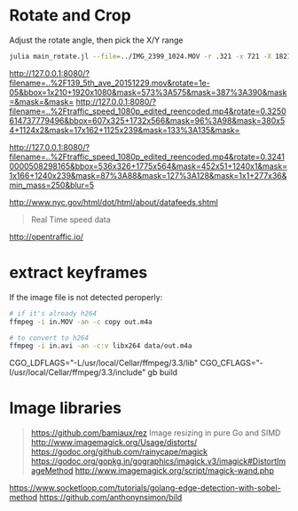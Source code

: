 
# Rotate and Crop

Adjust the rotate angle, then pick the X/Y range


```bash
julia main_rotate.jl --file=../IMG_2399_1024.MOV -r .321 -x 721 -X 1821 -y -24 -Y 201
```

http://127.0.0.1:8080/?filename=..%2F139_5th_ave_20151229.mov&rotate=1e-05&bbox=1x210+1920x1080&mask=573%3A575&mask=387%3A390&mask=&mask=&mask=
http://127.0.0.1:8080/?filename=..%2Ftraffic_speed_1080p_edited_reencoded.mp4&rotate=0.3250614737779496&bbox=607x325+1732x566&mask=96%3A98&mask=380x54+1124x2&mask=17x162+1125x239&mask=133%3A135&mask=

http://127.0.0.1:8080/?filename=..%2Ftraffic_speed_1080p_edited_reencoded.mp4&rotate=0.32410000508298165&bbox=536x326+1775x564&mask=452x51+1240x1&mask=1x166+1240x239&mask=87%3A88&mask=127%3A128&mask=1x1+277x36&min_mass=250&blur=5

http://www.nyc.gov/html/dot/html/about/datafeeds.shtml
  > Real Time speed data

http://opentraffic.io/



# extract keyframes

If the image file is not detected peroperly:
```bash
# if it's already h264
ffmpeg -i in.MOV -an -c copy out.m4a

# to convert to h264
ffmpeg -i in.avi -an -c:v libx264 data/out.m4a

```

CGO_LDFLAGS="-L/usr/local/Cellar/ffmpeg/3.3/lib" CGO_CFLAGS="-I/usr/local/Cellar/ffmpeg/3.3/include" gb build


# Image libraries

> https://github.com/bamiaux/rez Image resizing in pure Go and SIMD
http://www.imagemagick.org/Usage/distorts/
https://godoc.org/github.com/rainycape/magick
https://godoc.org/gopkg.in/gographics/imagick.v3/imagick#DistortImageMethod
http://www.imagemagick.org/script/magick-wand.php

https://www.socketloop.com/tutorials/golang-edge-detection-with-sobel-method
https://github.com/anthonynsimon/bild
